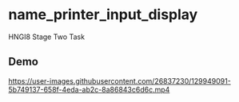 # name_printer_input_display

HNGI8 Stage Two Task

## Demo
https://user-images.githubusercontent.com/26837230/129949091-5b749137-658f-4eda-ab2c-8a86843c6d6c.mp4
